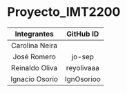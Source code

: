 # Proyecto_IMT2200
| Integrantes | GitHub ID |
| :-: | :-: |
| Carolina Neira |  |
| José Romero | jo-sep |
| Reinaldo Oliva | reyolivaaa |
| Ignacio Osorio | IgnOsorioo |